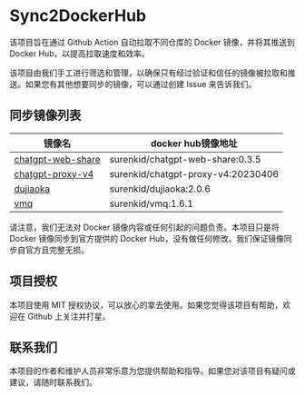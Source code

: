 # Sync2DockerHub

该项目旨在通过 Github Action 自动拉取不同仓库的 Docker 镜像，并将其推送到 Docker Hub，以提高拉取速度和效率。

该项目由我们手工进行筛选和管理，以确保只有经过验证和信任的镜像被拉取和推送。如果您有其他想要同步的镜像，可以通过创建 Issue 来告诉我们。

## 同步镜像列表

| 镜像名             | docker hub镜像地址            |
|-------------------|----------------------------|
| [chatgpt-web-share](https://github.com/moeakwak/chatgpt-web-share/pkgs/container/chatgpt-web-share) | surenkid/chatgpt-web-share:0.3.5 |
| [chatgpt-proxy-v4](https://github.com/acheong08/ChatGPT-Proxy-V4) | surenkid/chatgpt-proxy-v4:20230406 |
| [dujiaoka](https://github.com/assimon/dujiaoka) | surenkid/dujiaoka:2.0.6 |
| [vmq](https://github.com/szvone/Vmq) | surenkid/vmq:1.6.1 |

请注意，我们无法对 Docker 镜像内容或任何引起的问题负责。本项目只是将 Docker 镜像同步到官方提供的 Docker Hub，没有做任何修改。我们保证镜像同步自官方且完整无损。

## 项目授权

本项目使用 MIT 授权协议，可以放心的拿去使用。如果您觉得该项目有帮助，欢迎在 Github 上关注并打星。

## 联系我们

本项目的作者和维护人员非常乐意为您提供帮助和指导。如果您对该项目有疑问或建议，请随时联系我们。
